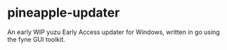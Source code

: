# pineapple-updater
An early WIP yuzu Early Access updater for Windows, written in go using the fyne GUI toolkit.
